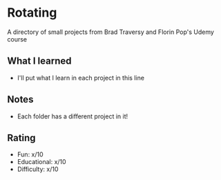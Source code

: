 # Rotating

A directory of small projects from Brad Traversy and Florin Pop's Udemy course

## What I learned

- I'll put what I learn in each project in this line

## Notes

- Each folder has a different project in it!

## Rating

- Fun: x/10
- Educational: x/10
- Difficulty: x/10
